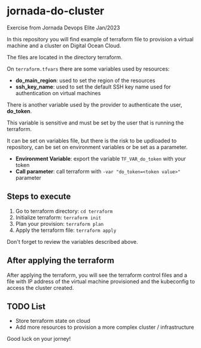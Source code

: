 # jornada-do-cluster
Exercise from Jornada Devops Elite Jan/2023

In this repository you will find example of terraform file to provision a virtual machine and a cluster on Digital Ocean Cloud.

The files are located in the directory terraform.

On `terraform.tfvars` there are some variables used by resources:

- **do_main_region**: used to set the region of the resources
- **ssh_key_name**: used to set the default SSH key name used for authentication on virtual machines

There is another variable used by the provider to authenticate the user, **do_token**.

This variable is sensitive and must be set by the user that is running the terraform.

It can be set on variables file, but there is the risk to be updloaded to repository, can be set on environment variables or be set as a parameter.

- **Environment Variable**: export the variable `TF_VAR_do_token` with your token
- **Call parameter**: call terraform with `-var "do_token=<token value>"` parameter

## Steps to execute

1. Go to terraform directory: `cd terraform`
2. Initialize terraform: `terraform init`
3. Plan your provision: `terraform plan`
4. Apply the terraform file: `terraform apply`

Don't forget to review the variables described above.

## After applying the terraform

After applying the terraform, you will see the terraform control files and a file with IP address of the virtual machine provisioned and the kubeconfig to access the cluster created.

## TODO List

- Store terraform state on cloud
- Add more resources to provision a more complex cluster / infrastructure

Good luck on your jorney!
